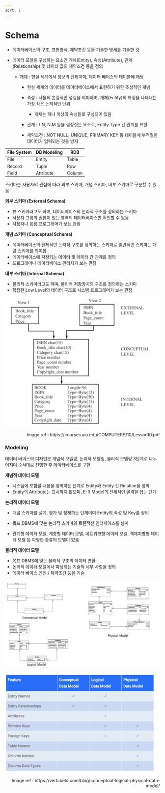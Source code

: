 ```yaml
---
sort: 1
---
```


# Schema

* 데이터베이스의 구조, 표현방식, 제약조건  등을 기술한 명세를 기술한 것

* 데이터 모델을 구성하는 요소인 개체(Entity), 속성(Attribute), 관계(Relationship) 및 데이터 값의 제약조건 등을 정의

  * 개체 : 현실 세계에서 정보의 단위이며, 데이터 베이스의 테이블에 해당
    * 현실 세계의 데이터를 데이터베이스에서 표현하기 위한 추상적인 개념

    * 속성 : 사물의 본질적인 성질을 의미하며, 개체(Entity)의 특징을 나타내는 가장 작은 논리적인 단위
      * 개체는 하나 이상의 속성들로 구성되어 있음

    * 관계 : 1:N, N:M 등을 결정짓는 요소로, Entity Type 간 관계를 표현
    * 제약조건 : NOT NULL, UNIQUE, PRIMARY KEY 등 테이블에 부적절한 데이터가 입력되는 것을 방지

| File System | DB Modeling | RDB    |
| ----------- | ----------- | ------ |
| File        | Entity      | Table  |
| Record      | Tuple       | Row    |
| Field       | Attribute   | Column |

스키마는 사용자의 관점에 따라 외부 스키마, 개념 스키마, 내부 스키마로 구분할 수 있음

**외부 스키마 (External Schema)**

* 뷰 스키마라고도 하며, 데이터베이스의 논리적 구조를 정의하는 스키마 
* 사용자 그룹의 권한이 있는 영역의 데이터베이스만 확인할 수 있음
* 사용자나 응용 프로그래머가 보는 관점

**개념 스키마 (Conceptual Schema)**

* 데이터베이스의 전체적인 논리적 구조를 정의하는 스키마로 일반적인 스키마는 개념 스키마를 의미함
* 데이터베이스에 저장되는 데이터 및 데이터 간 관계를 정의
* 프로그래머나 데이터베이스 관리자가 보는 관점

**내부 스키마 (Internal Schema)**

* 물리적 스키마라고도 하며, 물리적 저장장치의 구조를 정의하는 스키마
* 복잡한 Low Level의 데이터 구조로 시스템 프로그래머가 보는 관점



![Schema](./Img/Schema.png)

<div style="text-align: right"> Image ref : https://courses.aiu.edu/COMPUTERS/10/Lesson10.pdf </div>

### Modeling

데이터 베이스의 디자인은 개념적 모델링, 논리적 모델링, 물리적 모델링 3단계로 나누어지며 순서대로 진행한 후 데이터베이스를 구현

**개념적 데이터 모델**

* 시스템에 포함될 내용을 정의하는 단계로 Entity와 Entity 간 Relation을 정의
* Entity의 Attribute는 표시하지 않으며, E-R Model의 전체적인 골격을 잡는 단계

**논리적 데이터 모델**

* 개념 스키마를 설계, 평가 및 정제하는 단계이며 Entity의 속성 및 Key를 정의

* 목표 DBMS에 맞는 논리적 스키마의 트랜잭션 인터페이스를 설계

* 관계형 데이터 모델, 계층형 데이터 모델, 네트워크형 데이터 모델, 객체지향형 데이터 모델 등 다양한 종류의 모델이 있음


**물리적 데이터 모델**

* 목표 DBMS에 맞는 물리적 구조의 데이터 변환
* 논리적 데이터 모델에서 파생되는 기술적 세부 사항을 정의
* 데이터 베이스 엔진 / 제약조건 등을 기술

![Conceptual_Logical_Physical](./Img/Conceptual_Logical_Physical.png)

![Conceptual_Logical_Physical_table](./Img/Conceptual_Logical_Physical_table.png)



<div style="text-align: right"> Image ref : https://vertabelo.com/blog/conceptual-logical-physical-data-model/ </div>
